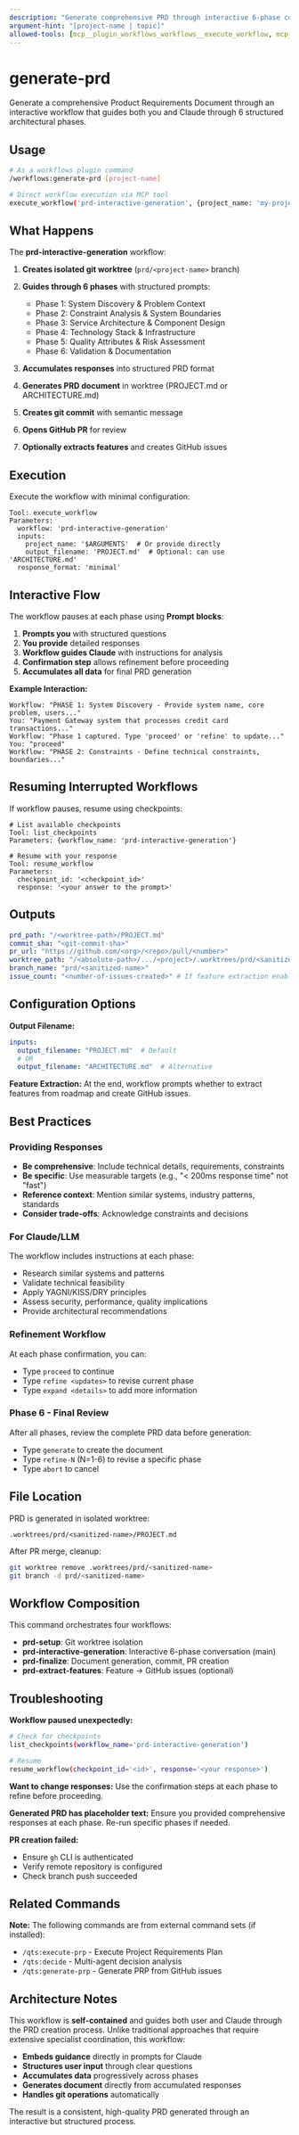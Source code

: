 ```yaml
---
description: "Generate comprehensive PRD through interactive 6-phase conversation with workflow-guided process"
argument-hint: "[project-name | topic]"
allowed-tools: [mcp__plugin_workflows_workflows__execute_workflow, mcp__plugin_workflows_workflows__get_workflow_info, mcp__plugin_workflows_workflows__resume_workflow, mcp__plugin_workflows_workflows__list_checkpoints]
---
```


# generate-prd

Generate a comprehensive Product Requirements Document through an interactive workflow that guides both you and Claude through 6 structured architectural phases.

## Usage

```bash
# As a workflows plugin command
/workflows:generate-prd [project-name]

# Direct workflow execution via MCP tool
execute_workflow('prd-interactive-generation', {project_name: 'my-project'})
```

## What Happens

The **prd-interactive-generation** workflow:

1. **Creates isolated git worktree** (`prd/<project-name>` branch)
2. **Guides through 6 phases** with structured prompts:
   - Phase 1: System Discovery & Problem Context
   - Phase 2: Constraint Analysis & System Boundaries
   - Phase 3: Service Architecture & Component Design
   - Phase 4: Technology Stack & Infrastructure
   - Phase 5: Quality Attributes & Risk Assessment
   - Phase 6: Validation & Documentation

3. **Accumulates responses** into structured PRD format
4. **Generates PRD document** in worktree (PROJECT.md or ARCHITECTURE.md)
5. **Creates git commit** with semantic message
6. **Opens GitHub PR** for review
7. **Optionally extracts features** and creates GitHub issues

## Execution

Execute the workflow with minimal configuration:

```text
Tool: execute_workflow
Parameters:
  workflow: 'prd-interactive-generation'
  inputs:
    project_name: '$ARGUMENTS'  # Or provide directly
    output_filename: 'PROJECT.md'  # Optional: can use 'ARCHITECTURE.md'
  response_format: 'minimal'
```

## Interactive Flow

The workflow pauses at each phase using **Prompt blocks**:

1. **Prompts you** with structured questions
2. **You provide** detailed responses
3. **Workflow guides Claude** with instructions for analysis
4. **Confirmation step** allows refinement before proceeding
5. **Accumulates all data** for final PRD generation

**Example Interaction:**

```text
Workflow: "PHASE 1: System Discovery - Provide system name, core problem, users..."
You: "Payment Gateway system that processes credit card transactions..."
Workflow: "Phase 1 captured. Type 'proceed' or 'refine' to update..."
You: "proceed"
Workflow: "PHASE 2: Constraints - Define technical constraints, boundaries..."
```

## Resuming Interrupted Workflows

If workflow pauses, resume using checkpoints:

```text
# List available checkpoints
Tool: list_checkpoints
Parameters: {workflow_name: 'prd-interactive-generation'}

# Resume with your response
Tool: resume_workflow
Parameters:
  checkpoint_id: '<checkpoint_id>'
  response: '<your answer to the prompt>'
```

## Outputs

```yaml
prd_path: "/<worktree-path>/PROJECT.md"
commit_sha: "<git-commit-sha>"
pr_url: "https://github.com/<org>/<repo>/pull/<number>"
worktree_path: "/<absolute-path>/.../<project>/.worktrees/prd/<sanitized-name>"
branch_name: "prd/<sanitized-name>"
issue_count: "<number-of-issues-created>" # If feature extraction enabled
```

## Configuration Options

**Output Filename:**
```yaml
inputs:
  output_filename: "PROJECT.md"  # Default
  # OR
  output_filename: "ARCHITECTURE.md"  # Alternative
```

**Feature Extraction:**
At the end, workflow prompts whether to extract features from roadmap and create GitHub issues.

## Best Practices

### Providing Responses

- **Be comprehensive**: Include technical details, requirements, constraints
- **Be specific**: Use measurable targets (e.g., "< 200ms response time" not "fast")
- **Reference context**: Mention similar systems, industry patterns, standards
- **Consider trade-offs**: Acknowledge constraints and decisions

### For Claude/LLM

The workflow includes instructions at each phase:
- Research similar systems and patterns
- Validate technical feasibility
- Apply YAGNI/KISS/DRY principles
- Assess security, performance, quality implications
- Provide architectural recommendations

### Refinement Workflow

At each phase confirmation, you can:
- Type `proceed` to continue
- Type `refine <updates>` to revise current phase
- Type `expand <details>` to add more information

### Phase 6 - Final Review

After all phases, review the complete PRD data before generation:
- Type `generate` to create the document
- Type `refine-N` (N=1-6) to revise a specific phase
- Type `abort` to cancel

## File Location

PRD is generated in isolated worktree:

```text
.worktrees/prd/<sanitized-name>/PROJECT.md
```

After PR merge, cleanup:

```bash
git worktree remove .worktrees/prd/<sanitized-name>
git branch -d prd/<sanitized-name>
```

## Workflow Composition

This command orchestrates four workflows:

- **prd-setup**: Git worktree isolation
- **prd-interactive-generation**: Interactive 6-phase conversation (main)
- **prd-finalize**: Document generation, commit, PR creation
- **prd-extract-features**: Feature → GitHub issues (optional)

## Troubleshooting

**Workflow paused unexpectedly:**
```bash
# Check for checkpoints
list_checkpoints(workflow_name='prd-interactive-generation')

# Resume
resume_workflow(checkpoint_id='<id>', response='<your response>')
```

**Want to change responses:**
Use the confirmation steps at each phase to refine before proceeding.

**Generated PRD has placeholder text:**
Ensure you provided comprehensive responses at each phase. Re-run specific phases if needed.

**PR creation failed:**
- Ensure `gh` CLI is authenticated
- Verify remote repository is configured
- Check branch push succeeded

## Related Commands

**Note:** The following commands are from external command sets (if installed):

- `/qts:execute-prp` - Execute Project Requirements Plan
- `/qts:decide` - Multi-agent decision analysis
- `/qts:generate-prp` - Generate PRP from GitHub issues

## Architecture Notes

This workflow is **self-contained** and guides both user and Claude through the PRD creation process. Unlike traditional approaches that require extensive specialist coordination, this workflow:

- **Embeds guidance** directly in prompts for Claude
- **Structures user input** through clear questions
- **Accumulates data** progressively across phases
- **Generates document** directly from accumulated responses
- **Handles git operations** automatically

The result is a consistent, high-quality PRD generated through an interactive but structured process.
